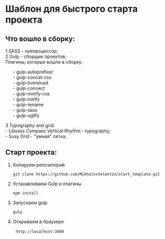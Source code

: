 # Шаблон для быстрого старта проекта<br>

<h2>Что вошло в сборку:</h2>
1 SASS - препроцессор;<br>
2 Gulp - сборщик проектов;<br>
    Плагины, которые вошли в сборку:<br>
    <ul style="list-style-type: none;">
        <li>- gulp-autoprefixer</li>
        <li>- gulp-concat-css</li>
        <li>- gulp-livereload</li>
        <li>- gulp-connect</li>
        <li>- gulp-minify-css</li>
        <li>- gulp-notify</li>
        <li>- gulp-rename</li>
        <li>- gulp-sass</li>
        <li>- gulp-uglify</li>
    </ul>
    
3 Typography and grid:<br>
        - Libsass Compass Vertical Rhythm - typography;<br>
        - Susy Grid - "умная" сетка; <br>

<h2>Старт проекта:</h2>

1. Копируем репозиторий.
	~~~	
	git clone https://github.com/MikhalevValentin/start_template.git
	~~~

2. Устанавливаем Gulp  и плагины  
	~~~
	npm install
	~~~

3. Запускаем gulp 
	~~~
	gulp
	~~~
4. Открываем в браузере 
    <pre>
    <code>http://localhost:3400</code>
    </pre>
